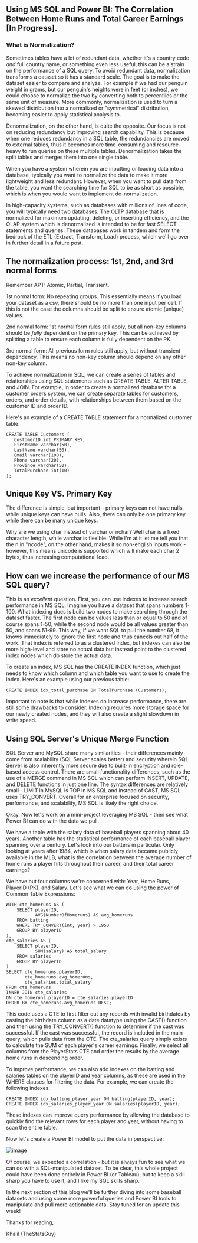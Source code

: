 ## Using MS SQL and Power BI: The Correlation Between Home Runs and Total Career Earnings [In Progress].

### What is Normalization?

Sometimes tables have a lot of redundant data, whether it's a country code _and_ full country name, or something even less useful, this can be a strain on the performance of a SQL query. To avoid redundant data, normalization transforms a dataset so it has a standard scale. The goal is to make the dataset easier to compare and analyze. For example if we had our penguin weight in grams, but our penguin's heights were in feet (or inches), we could choose to normalize the two by converting both to percentiles or the same unit of measure. More commonly, normalization is used to turn a skewed distribution into a normalized or "symmetrical" distribution, becoming easier to apply statistical analysis to.

Denormalization, on the other hand, is quite the opposite. Our focus is not on reducing redundancy but improving search capability. This is because when one reduces redundancy in a SQL table, the redundancies are moved to external tables, thus it becomes more time-consuming and resource-heavy to run queries on these multiple tables. Denormalization takes the split tables and merges them into one single table.

When you have a system wherein you are inputting or loading data into a database, typically you want to normalize the data to make it more lightweight and less redundant. However, when you want to pull data from the table, you want the searching time for SQL to be as short as possible, which is when you would want to implement de-normalization.

In high-capacity systems, such as databases with millions of lines of code, you will typically need two databases. The OLTP database that is normalized for maximum updating, deleting, or inserting efficiency, and the OLAP system which is denormalized is intended to be for fast SELECT statements and queries. These databases work in tandem and form the bedrock of the ETL (Extract, Transform, Load) process, which we'll go over in further detail in a future post.


## The normalization process: 1st, 2nd, and 3rd normal forms

Remember APT: Atomic, Partial, Transient.

1st normal form: No repeating groups. This essentially means if you load your dataset as a csv, there should be no more than one input per cell. If this is not the case the columns should be split to ensure atomic (unique) values.

2nd normal form: 1st normal form rules still apply, but all non-key columns should be _fully_ dependent on the primary key. This can be achieved by splitting a table to ensure each column is fully dependent on the PK.

3rd normal form: All previous form rules still apply, but without transient dependency. This means no non-key column should depend on any other non-key column.

To achieve normalization in SQL, we can create a series of tables and relationships using SQL statements such as CREATE TABLE, ALTER TABLE, and JOIN. For example, in order to create a normalized database for a customer orders system, we can create separate tables for customers, orders, and order details, with relationships between them based on the customer ID and order ID.

Here's an example of a CREATE TABLE statement for a normalized customer table:

```
CREATE TABLE Customers (
   CustomerID int PRIMARY KEY,
   FirstName varchar(50),
   LastName varchar(50),
   Email varchar(100),
   Phone varchar(20),
   Province varchar(50),
   TotalPurchase int(10)
);
```

## Unique Key VS. Primary Key

The difference is simple, but important - primary keys can not have nulls, while unique keys can have nulls. Also, there can only be one primary key while there can be many unique keys.

Why are we using char instead of varchar or nchar? Well char is a fixed character length, while varchar is flexible. While I'm at it let me tell you that the n in "ncode", on the other hand, makes it so non-english inputs work - however, this means unicode is supported which will make each char 2 bytes, thus increasing computational load.


## How can we increase the performance of our MS SQL query? 

This is an _excellent_ question. First, you can use indexes to increase search performance in MS SQL. Imagine you have a dataset that spans numbers 1-100. What indexing does is build two nodes to make searching through the dataset faster. The first node can be values less than or equal to 50 and of course spans 1-50, while the second node would be all values greater than 50, and spans 51-99. This way, if we want SQL to pull the number 68, it knows immediately to ignore the first node and thus cancels out half of the work.
That index is referred to as a clustered index, but indexes can also be more high-level and store no actual data but instead point to the clustered index nodes which do store the actual data.

To create an index, MS SQL has the CREATE INDEX function, which just needs to know which column and which table you want to use to create the index. Here's an example using our previous table: 

```
CREATE INDEX idx_total_purchase ON TotalPurchase (Customers);
```

Important to note is that while indexes do increase performance, there are still some drawbacks to consider. Indexing requires more storage space for our newly created nodes, and they will also create a slight slowdown in write speed.


## Using SQL Server's Unique Merge Function

SQL Server and MySQL share many similarities - their differences mainly come from scalability (SQL Server scales better) and security wherein SQL Server is also inherently more secure due to built-in encryption and role-based access control. There are small functionality differences, such as the use of a MERGE command in MS SQL which can perform INSERT, UPDATE, and DELETE functions in just one line. The syntax differences are relatively small - LIMIT in MySQL is TOP in MS SQL and instead of CAST, MS SQL uses TRY_CONVERT. Overall for an enterprise focused on security, performance, and scalability, MS SQL is likely the right choice. 

Okay. Now let's work on a mini-project leveraging MS SQL - then see what Power BI can do with the data we pull. 


We have a table with the salary data of baseball players spanning about 40 years. Another table has the statistical performance of each baseball player spanning over a century. Let's look into our batters in particular. Only looking at years after 1984, which is when salary data became publicly available in the MLB, what is the correlation between the average number of home runs a player hits throughout their career, and their total career earnings?

We have but four columns we're concerned with: Year, Home Runs, PlayerID (PK), and Salary.
Let's see what we can do using the power of Common Table Expressions: 

```
WITH cte_homeruns AS (
    SELECT playerID, 
           AVG(NumberOfHomeruns) AS avg_homeruns 
    FROM batting
    WHERE TRY_CONVERT(int, year) > 1950 
    GROUP BY playerID
),
cte_salaries AS (
    SELECT playerID, 
           SUM(salary) AS total_salary 
    FROM salaries
    GROUP BY playerID
)
SELECT cte_homeruns.playerID,
       cte_homeruns.avg_homeruns,
       cte_salaries.total_salary
FROM cte_homeruns
INNER JOIN cte_salaries
ON cte_homeruns.playerID = cte_salaries.playerID
ORDER BY cte_homeruns.avg_homeruns DESC;

```
This code uses a CTE to first filter out any records with invalid birthdates by casting the birthdate column as a date datatype using the CAST() function and then using the TRY_CONVERT() function to determine if the cast was successful. If the cast was successful, the record is included in the main query, which pulls data from the CTE. The cte_salaries query simply exists to calculate the SUM of each player's career earnings. Finally, we select all columns from the PlayerStats CTE and order the results by the average home runs in descending order.

To improve performance, we can also add indexes on the batting and salaries tables on the playerID and year columns, as these are used in the WHERE clauses for filtering the data. For example, we can create the following indexes:

```
CREATE INDEX idx_batting_player_year ON batting(playerID, year);
CREATE INDEX idx_salaries_player_year ON salaries(playerID, year);
```

These indexes can improve query performance by allowing the database to quickly find the relevant rows for each player and year, without having to scan the entire table.

Now let's create a Power BI model to put the data in perspective:

![image](https://user-images.githubusercontent.com/44441178/222617162-6064d5af-38d5-45df-95ad-a22b984c31a7.png)

Of course, we expected a correlation - but it is always fun to see what we can do with a SQL-manipulated dataset. To be clear, this whole project could have been done entirely in Power BI (or Tableau), but to keep a skill sharp you have to use it, and I like my SQL skills sharp.

In the next section of this blog we'll be further diving into some baseball datasets and using some more powerful queries and Power BI tools to manipulate and pull more actionable data. Stay tuned for an update this week!


Thanks for reading,

Khalil (TheStatsGuy)
